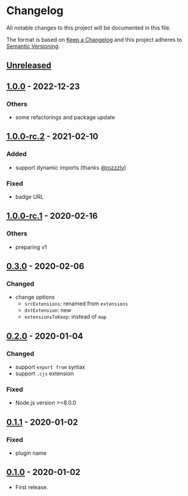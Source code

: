 # Changelog

All notable changes to this project will be documented in this file.

The format is based on [Keep a Changelog](http://keepachangelog.com/en/1.0.0/)
and this project adheres to [Semantic Versioning](http://semver.org/spec/v2.0.0.html).

## [Unreleased]

## [1.0.0] - 2022-12-23

### Others

* some refactorings and package update

## [1.0.0-rc.2] - 2021-02-10

### Added

* support dynamic imports (thanks [@rozzzly](https://github.com/rozzzly))

### Fixed

* badge URL

## [1.0.0-rc.1] - 2020-02-16

### Others

* preparing v1

## [0.3.0] - 2020-02-06

### Changed

* change options
    * `srcExtensions`: renamed from `extensions`
    * `dstExtension`: new
    * `extensionsToKeep`: instead of `map`

## [0.2.0] - 2020-01-04

### Changed

* support `export from` syntax
* support `.cjs` extension

### Fixed

* Node.js version >=8.0.0

## [0.1.1] - 2020-01-02

### Fixed

* plugin name

## [0.1.0] - 2020-01-02

* First release.

[Unreleased]: https://github.com/shimataro/babel-plugin-module-extension-resolver/compare/v1.0.0...HEAD
[1.0.0]: https://github.com/shimataro/babel-plugin-module-extension-resolver/compare/v1.0.0-rc.2...v1.0.0
[1.0.0-rc.2]: https://github.com/shimataro/babel-plugin-module-extension-resolver/compare/v1.0.0-rc.1...v1.0.0-rc.2
[1.0.0-rc.1]: https://github.com/shimataro/babel-plugin-module-extension-resolver/compare/v0.3.0...v1.0.0-rc.1
[0.3.0]: https://github.com/shimataro/babel-plugin-module-extension-resolver/compare/v0.2.0...v0.3.0
[0.2.0]: https://github.com/shimataro/babel-plugin-module-extension-resolver/compare/v0.1.1...v0.2.0
[0.1.1]: https://github.com/shimataro/babel-plugin-module-extension-resolver/compare/v0.1.0...v0.1.1
[0.1.0]: https://github.com/shimataro/babel-plugin-module-extension-resolver/compare/998406cb392dbcaabf7a0bb27f0dc882108abfe3...v0.1.0

